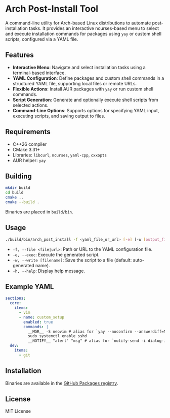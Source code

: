 # Arch Post-Install Tool

A command-line utility for Arch-based Linux distributions to automate post-installation tasks. It provides an interactive ncurses-based menu to select and execute installation commands for packages using `yay` or custom shell scripts, configured via a YAML file.

## Features
- **Interactive Menu**: Navigate and select installation tasks using a terminal-based interface.
- **YAML Configuration**: Define packages and custom shell commands in a structured YAML file, supporting local files or remote URLs.
- **Flexible Actions**: Install AUR packages with `yay` or run custom shell commands.
- **Script Generation**: Generate and optionally execute shell scripts from selected actions.
- **Command-Line Options**: Supports options for specifying YAML input, executing scripts, and saving output to files.

## Requirements
- C++26 compiler
- CMake 3.31+
- Libraries: `libcurl`, `ncurses`, `yaml-cpp`, `cxxopts`
- AUR helper: `yay`

## Building
```bash
mkdir build
cd build
cmake ..
cmake --build .
```

Binaries are placed in `build/bin`.

## Usage
```bash
./build/bin/arch_post_install -f <yaml_file_or_url> [-e] [-w [output_file]]
```

- `-f, --file <file|url>`: Path or URL to the YAML configuration file.
- `-e, --exec`: Execute the generated script.
- `-w, --write [filename]`: Save the script to a file (default: auto-generated name).
- `-h, --help`: Display help message.

## Example YAML
```yaml
sections:
  core:
    items:
      - vim
      - name: custom_setup
        enabled: true
        commands: |
          __MGR__ -S neovim # alias for `yay --noconfirm --answerdiff=None --answeredit=None`
          sudo systemctl enable sshd
          __NOTIFY__ "alert" "msg" # alias for `notify-send -i dialog-information -t 5000 -u critical`
  dev:
    items:
      - git
```

## Installation
Binaries are available in the [GitHub Packages registry](https://github.com/FelixDes/arch_post_install/packages).

## License
MIT License